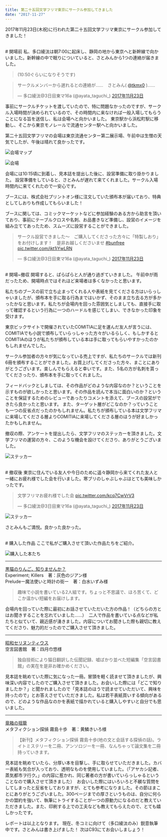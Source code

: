 ```yaml
---
title: 第二十五回文学フリマ東京にサークル参加してきました
date: "2017-11-27"
---
```


2017年11月23日(木祝)に行われた第二十五回文学フリマ東京にサークル参加してきました！

<br/>
# 開場前
私、多口綾汰は朝7:00に起床し、静岡の地から東京へと新幹線で向かいました。新幹線の中で眠りについていると、さとみんから1つの連絡が届きました。

>(10:50ぐらいになりそうです)

<blockquote class="twitter-tweet" data-lang="ja"><p lang="ja" dir="ltr">サークルメンバーから遅れるとの連絡が……　さとみん( <a href="https://twitter.com/tkmx0?ref_src=twsrc%5Etfw">@tkmx0</a> )……</p>&mdash; 多口綾汰@3日目東マ16a (@ayata_taguchi_) <a href="https://twitter.com/ayata_taguchi_/status/933493931328774144?ref_src=twsrc%5Etfw">2017年11月23日</a></blockquote>
<script async src="https://platform.twitter.com/widgets.js" charset="utf-8"></script>


事前にサークルチケットを渡していたので、特に問題なかったのですが、サークル入場時間が決められているので、その時間内に来なければ一般入場してもらうことになる旨を送信し、私は会場へと向かいました。
東京駅から浜松町駅に移動し、そこから東京モノレールで流通センター駅へと向かいました。

第二十五回文学フリマの会場は東京流通センター第二展示場、午前中は生憎の天気でしたが、午後は晴れて良かったです。

![会場マップ](./information.jpg)

![会場](./building.jpg)

会場には10:15頃に到着し、見本誌を提出した後に、設営準備に取り掛かりました。
設営準備をしていると、さとみんが遅れて来てくれました。サークル入場時間内に来てくれたので一安心です。

ブースには、株式会社プリントオン様に注文していた頒布本が届いており、特典としてしおりも作成してもらいました！

ブースに関しては、コミックマーケットなどに参加経験のある方から助言を頂いており、事前にテーブルクロスや名刺、お品書きなど準備し、設営のイメージを組み立ててあったため、スムーズに設営することができました。
<blockquote class="twitter-tweet" data-lang="ja"><p lang="ja" dir="ltr">サークル設営できました〜　ご購入してくださった方々に「特製しおり」をお付けします！　是非お越しくださいませ <a href="https://twitter.com/hashtag/bunfree?src=hash&amp;ref_src=twsrc%5Etfw">#bunfree</a> <a href="https://t.co/ikt1iYwLRN">pic.twitter.com/ikt1iYwLRN</a></p>&mdash; 多口綾汰@3日目東マ16a (@ayata_taguchi_) <a href="https://twitter.com/ayata_taguchi_/status/933511047608115200?ref_src=twsrc%5Etfw">2017年11月23日</a></blockquote>
<script async src="https://platform.twitter.com/widgets.js" charset="utf-8"></script>

<br/>
# 開場~撤収
開場すると、ぱらぱらと人が通り過ぎていきました。
午前中が雨だったため、開場時点ではそれほど来場者は多くなかったと思います。

私たちのブースの前で立ち止まってくれる人や表紙を見てくださる方はいらっしゃいましたが、頒布本を手に取る行為まではいかず、そのまま立ち去る方が多かったかなと思います。私たちが会場内を回った雰囲気としましても、直接手に取って確認するという行為に一つのハードルを感じてしまい、できなかった印象を受けます。

東京ビックサイトで開催されていたCOMITIAに足を運んだ友人が言うには、COMITIAでも小説で頒布していらっしゃった方々がいるらしく、もしかするとCOMITIAのほうが私たちが頒布している本は手に取ってもらいやすかったのかもしれませんでした。

サークル参加者の方々が気になっている売上ですが、私たちのサークルでは新刊6冊を頒布することができました。お買上げしてくださった方々、まことにありがとうございます。楽しんでもらえると幸いです。また、5名の方が名刺を貰ってくださったり、頒布本を手に取ってくれました。

フィードバックとしましては、その作品がどのような内容なのか？ということを示すものが欲しかったと思います。その作品を読んで本当に面白いのか？ということを保証するためのレビューであったりコメントを添えて、ブースの設営ができたら良かったと思います。
また、ターゲット層がどこなのか？っていうことも一つの反省点だったのかもしれません。私たちが頒布している本は文学フリマに来場してくださる層よりCOMITIAに来場してくださる層のほうが好ましかったかもしれません。

撤収の際、アンケートを提出したら、文学フリマのステッカーを頂きました。文学フリマの運営の方々、このような機会を設けてくださり、ありがとうございました。

![ステッカー](./sticker.jpg)

<br/>
# 撤収後
東京に住んでいる友人や今日のために遥々静岡から来てくれた友人と一緒にお疲れ様でした会を行いました。寒ブリのしゃぶしゃぶはとても美味しかったです。

<blockquote class="twitter-tweet" data-lang="ja"><p lang="ja" dir="ltr">文学フリマお疲れ様でした会 <a href="https://t.co/kcq7CwVrV3">pic.twitter.com/kcq7CwVrV3</a></p>&mdash; 多口綾汰@3日目東マ16a (@ayata_taguchi_) <a href="https://twitter.com/ayata_taguchi_/status/933633162327949312?ref_src=twsrc%5Etfw">2017年11月23日</a></blockquote>
<script async src="https://platform.twitter.com/widgets.js" charset="utf-8"></script>

![ステッカー](./satomin.jpg)

さとみんもご満悦。良かった良かった。

<br/>
# 購入した作品
ここで私がご購入させて頂いた作品たちをご紹介。

![購入した本たち](./bought.jpg)
<hr/>
<a href="https://c.bunfree.net/c/tokyo25/1F/B/21">黒猫のりんご、知りませんか？</a><br/>
Experiment; Killers　著：灰色のジアン様<br/>
Preludeー魔法使いと時計の街ー　著：白水いずみ様

>趣味で小説を書いている2人組です。ちょっと不思議で、ほろ苦くて、どこか温かい短編をお届けします。

会場内を回っていた際に最初にお話させていただいた方の作品！（どちらの方とはお聞きすることを忘れていました……）　二人で作品を書いている点などが私たちと似ていて、親近感が湧きました。内容についてお聞きした際も親切に教えてくださり、魅力的だったのでご購入させて頂きました。
<hr/>
<a href="https://c.bunfree.net/c/tokyo25/1F/A/24">昭和セリヌンティウス</a><br/>
空言図書館　著：四月巾悠様

>独自技術により猫日翻訳した伝聞記録、嘘ばかり並べた短編集「空言図書館」の実在を是非お確かめください。

見本誌を眺めていた際に気になった一冊。冒頭を軽く読ませて頂きましたが、興味深い内容でしたのでご購入させて頂きました。お会いした際には「どこで知りましたか？」と聞かれましたので「見本誌のほうで読ませていただいて、興味を持ったので」とお答えさせていただきました。私は若干表紙買いする傾向があるので、どのような作品なのかを表紙で描かれていると購入しやすいと自分でも思いました。
<hr/>
<a href="https://c.bunfree.net/c/tokyo25/2F/%E3%82%A8/25">竜箱の揺籠</a><br/>
メタフィクション探偵 霧島十歩　著：黄鱗きいろ様

>【新刊】メタフィクション探偵 霧島十歩(地の文と会話する探偵の話)。ライトミステリーを二冊、アンソロジーを一冊、なんちゃって論文集を二冊持っていきます。

見本誌を眺めていたら、分厚い本を目撃し、手に取らせていただきました。カバー表紙も気合が入っており、透明なものを使用していました。（「アヤカシ記者、蒸気都市ヲ行ク。」の内容に惹かれ、同じ著者の方が書いていらっしゃるということなので購入させて頂きました）　お会いした際にはいろいろと不躾な質問をしてしまったと反省をしておりますが、とても参考になりました。その節はまことにありがとうございました。300ページまでの厚さというものは、自分に何らかの盟約を強いて、執筆にトライすることが一つの原動力になるのだと教えていただきました。また、印刷する上での工夫なども教えてもらえたので、とても嬉しかったです。

レポートは以上となります。
現在、冬コミに向けて（多口綾汰のみ）鋭意執筆中です。さとみんは書き上げました！ 次はC93にてお会いしましょう！
